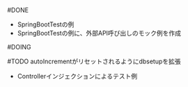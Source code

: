 #DONE
* SpringBootTestの例
* SpringBootTestの例に、外部API呼び出しのモック例を作成

#DOING


#TODO
autoIncrementがリセットされるようにdbsetupを拡張
* Controllerインジェクションによるテスト例

